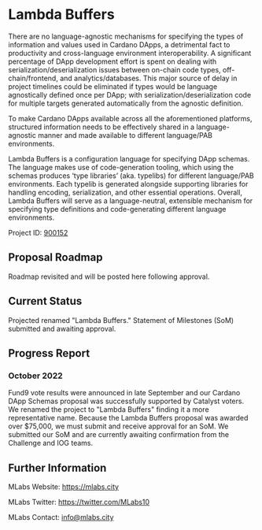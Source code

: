 # Lambda Buffers

There are no language-agnostic mechanisms for specifying the types of information and values used in Cardano DApps, a detrimental fact to productivity and cross-language environment interoperability. A significant percentage of DApp development effort is spent on dealing with serialization/deserialization issues between on-chain code types, off-chain/frontend, and analytics/databases. This major source of delay in project timelines could be eliminated if types would be language agnostically defined once per DApp; with serialization/deserialization code for multiple targets generated automatically from the agnostic definition.

To make Cardano DApps available across all the aforementioned platforms, structured information needs to be effectively shared in a language-agnostic manner and made available to different language/PAB environments.

Lambda Buffers is a configuration language for specifying DApp schemas. The language makes use of code-generation tooling, which using the schemas produces ‘type libraries’ (aka. typelibs) for different language/PAB environments. Each typelib is generated alongside supporting libraries for handling encoding, serialization, and other essential operations. Overall, Lambda Buffers will serve as a language-neutral, extensible mechanism for specifying type definitions and code-generating different language environments.

Project ID: [900152](https://docs.google.com/spreadsheets/d/1bfnWFa94Y7Zj0G7dtpo9W1nAYGovJbswipxiHT4UE3g/edit#gid=917336114)

## Proposal Roadmap

Roadmap revisited and will be posted here following approval.

## Current Status

Projected renamed "Lambda Buffers." Statement of Milestones (SoM) submitted and awaiting approval.

## Progress Report

### October 2022

Fund9 vote results were announced in late September and our Cardano DApp Schemas proposal was successfully supported by Catalyst voters. We renamed the project to "Lambda Buffers" finding it a more representative name. Because the Lambda Buffers proposal was awarded over $75,000, we must submit and receive approval for an SoM. We submitted our SoM and are currently awaiting confirmation from the Challenge and IOG teams.

## Further Information

MLabs Website: https://mlabs.city

MLabs Twitter: https://twitter.com/MLabs10

MLabs Contact: info@mlabs.city
